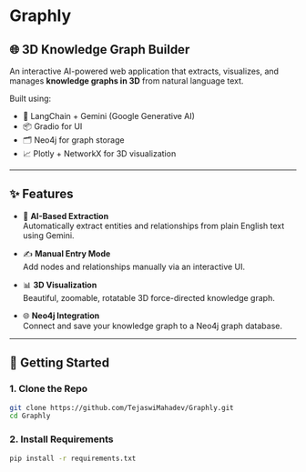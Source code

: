 # Graphly
## 🌐 3D Knowledge Graph Builder

An interactive AI-powered web application that extracts, visualizes, and manages **knowledge graphs in 3D** from natural language text.

Built using:
- 🔗 LangChain + Gemini (Google Generative AI)
- 📦 Gradio for UI
- 🗂️ Neo4j for graph storage
- 📈 Plotly + NetworkX for 3D visualization

---

## ✨ Features

- 🧠 **AI-Based Extraction**  
  Automatically extract entities and relationships from plain English text using Gemini.

- ✍️ **Manual Entry Mode**  
  Add nodes and relationships manually via an interactive UI.

- 📊 **3D Visualization**  
  Beautiful, zoomable, rotatable 3D force-directed knowledge graph.

- 🌐 **Neo4j Integration**  
  Connect and save your knowledge graph to a Neo4j graph database.


---

## 🚀 Getting Started

### 1. Clone the Repo

```bash
git clone https://github.com/TejaswiMahadev/Graphly.git
cd Graphly
```

### 2. Install Requirements

```bash
pip install -r requirements.txt
```
